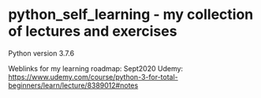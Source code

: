 # python_self_learning - my collection of lectures and exercises

Python version 3.7.6

Weblinks for my learning roadmap: 
Sept2020 Udemy: https://www.udemy.com/course/python-3-for-total-beginners/learn/lecture/8389012#notes
